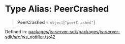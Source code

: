 # Type Alias: PeerCrashed

> **PeerCrashed** = `object`\[`"peerCrashed"`\]

Defined in: [packages/js-server-sdk/packages/js-server-sdk/src/ws\_notifier.ts:42](https://github.com/fishjam-cloud/js-server-sdk/blob/47c214593e589512a3ba31be9d92be66ca83da9a/packages/js-server-sdk/src/ws_notifier.ts#L42)
